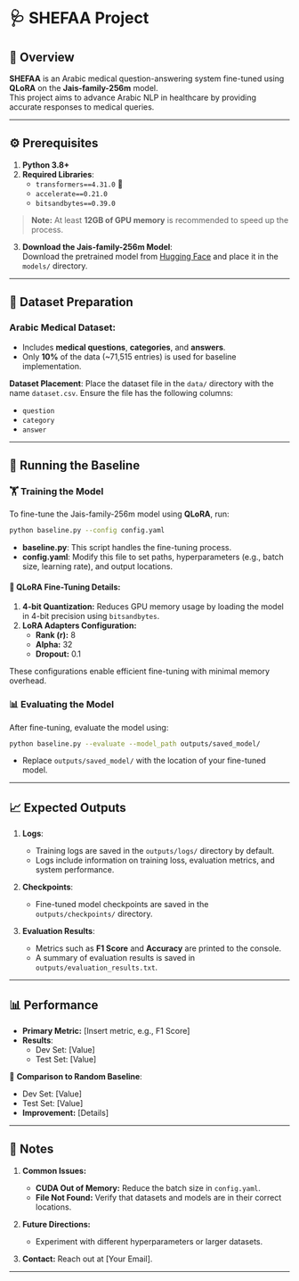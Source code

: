 
# 🩺 **SHEFAA Project**  

## 🌟 Overview  
**SHEFAA** is an Arabic medical question-answering system fine-tuned using **QLoRA** on the **Jais-family-256m** model.  
This project aims to advance Arabic NLP in healthcare by providing accurate responses to medical queries.  

---

## ⚙️ Prerequisites  

1. **Python 3.8+**  
2. **Required Libraries**:  
   - `transformers==4.31.0` 🤗  
   - `accelerate==0.21.0`  
   - `bitsandbytes==0.39.0`  

> **Note:** At least **12GB of GPU memory** is recommended to speed up the process.  

3. **Download the Jais-family-256m Model**:  
   Download the pretrained model from [Hugging Face](https://huggingface.co/) and place it in the `models/` directory.  

---

## 📂 Dataset Preparation  

### Arabic Medical Dataset:  
- Includes **medical questions**, **categories**, and **answers**.  
- Only **10%** of the data (~71,515 entries) is used for baseline implementation.  

**Dataset Placement**: Place the dataset file in the `data/` directory with the name `dataset.csv`. Ensure the file has the following columns:  
- `question`  
- `category`  
- `answer`  

---

## 🚀 Running the Baseline  

### 🏋️ Training the Model  
To fine-tune the Jais-family-256m model using **QLoRA**, run:  
```bash
python baseline.py --config config.yaml
```  
- **baseline.py**: This script handles the fine-tuning process.  
- **config.yaml**: Modify this file to set paths, hyperparameters (e.g., batch size, learning rate), and output locations.  

#### 🔧 QLoRA Fine-Tuning Details:  
1. **4-bit Quantization:** Reduces GPU memory usage by loading the model in 4-bit precision using `bitsandbytes`.  
2. **LoRA Adapters Configuration:**  
   - **Rank (r):** 8  
   - **Alpha:** 32  
   - **Dropout:** 0.1  

These configurations enable efficient fine-tuning with minimal memory overhead.  

### 📊 Evaluating the Model  
After fine-tuning, evaluate the model using:  
```bash
python baseline.py --evaluate --model_path outputs/saved_model/
```  
- Replace `outputs/saved_model/` with the location of your fine-tuned model.  

---

## 📈 Expected Outputs  

1. **Logs**:  
   - Training logs are saved in the `outputs/logs/` directory by default.  
   - Logs include information on training loss, evaluation metrics, and system performance.  

2. **Checkpoints**:  
   - Fine-tuned model checkpoints are saved in the `outputs/checkpoints/` directory.  

3. **Evaluation Results**:  
   - Metrics such as **F1 Score** and **Accuracy** are printed to the console.  
   - A summary of evaluation results is saved in `outputs/evaluation_results.txt`.  

---

## 📊 Performance  

- **Primary Metric:** [Insert metric, e.g., F1 Score]  
- **Results**:  
  - Dev Set: [Value]  
  - Test Set: [Value]  

🔄 **Comparison to Random Baseline**:  
  - Dev Set: [Value]  
  - Test Set: [Value]  
  - **Improvement:** [Details]  

---

## 📝 Notes  

1. **Common Issues:**  
   - **CUDA Out of Memory:** Reduce the batch size in `config.yaml`.  
   - **File Not Found:** Verify that datasets and models are in their correct locations.  

2. **Future Directions:**  
   - Experiment with different hyperparameters or larger datasets.  

3. **Contact:** Reach out at [Your Email].  

---

